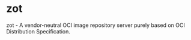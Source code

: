 # zot
zot - A vendor-neutral OCI image repository server purely based on OCI Distribution Specification.
